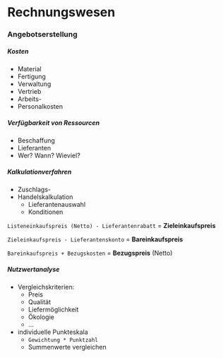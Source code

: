 # Rechnungswesen

### Angebotserstellung

##### Kosten
- Material
- Fertigung
- Verwaltung
- Vertrieb
- Arbeits-
- Personalkosten

##### Verfügbarkeit von Ressourcen
- Beschaffung
- Lieferanten
- Wer? Wann? Wieviel?

##### Kalkulationverfahren
- Zuschlags-
- Handelskalkulation
    - Lieferantenauswahl
    - Konditionen

`Listeneinkaufspreis (Netto) - Lieferantenrabatt`
= **Zieleinkaufspreis**

`Zieleinkaufspreis - Lieferantenskonto`
= **Bareinkaufspreis**

`Bareinkaufspreis + Bezugskosten`
= **Bezugspreis** (Netto)

##### Nutzwertanalyse
- Vergleichskriterien:
    - Preis
    - Qualität
    - Liefermöglichkeit
    - Ökologie
    - ...
- individuelle Punkteskala
    - `Gewichtung * Punktzahl`
    - Summenwerte vergleichen
